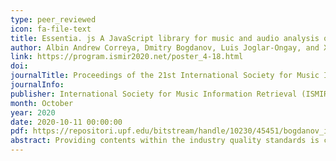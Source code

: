 ```yaml
---
type: peer_reviewed
icon: fa-file-text
title: Essentia. js A JavaScript library for music and audio analysis on the web
author: Albin Andrew Correya, Dmitry Bogdanov, Luis Joglar-Ongay, and Xavier Serra
link: https://program.ismir2020.net/poster_4-18.html
doi: 
journalTitle: Proceedings of the 21st International Society for Music Information Retrieval Conference
journalInfo:
publisher: International Society for Music Information Retrieval (ISMIR)
month: October
year: 2020
date: 2020-10-11 00:00:00
pdf: https://repositori.upf.edu/bitstream/handle/10230/45451/bogdanov_ismir_essent.pdf?sequence=1
abstract: Providing contents within the industry quality standards is crucial for digital music distribution companies. For this reason, an excellent quality control (QC) support is paramount to ensure that the music does not contain audio defects. Manual QC is a very effective and widely used method, but it is very time and resources consuming. Therefore, automation is needed in order to develop an efficient and scalable QC service. In this paper we outline the main needs to solve together with the implementation of digital signal processing algorithms and perceptual heuristics to improve the QC workflow. The algorithms are validated on a large music collection of more than 300,000 tracks.
---
```

